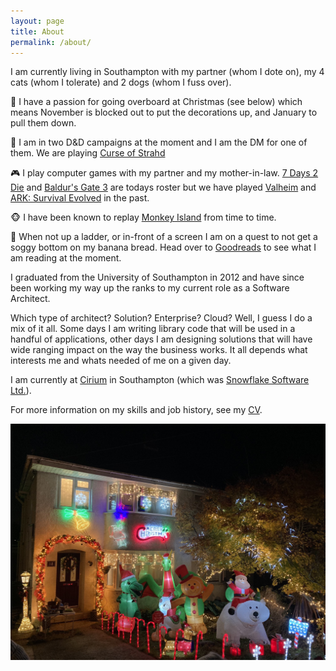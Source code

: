 ```yaml
---
layout: page
title: About
permalink: /about/
---
```


I am currently living in Southampton with my partner (whom I dote on), my 4 cats (whom I tolerate) and 2 dogs (whom I fuss over).

:christmas_tree: I have a passion for going overboard at Christmas (see below) which means November is blocked out to put the decorations up, and January to pull them down.

:vampire: I am in two D&D campaigns at the moment and I am the DM for one of them.
We are playing [Curse of Strahd](https://en.wikipedia.org/wiki/Curse_of_Strahd)

:video_game: I play computer games with my partner and my mother-in-law.
[7 Days 2 Die](https://en.wikipedia.org/wiki/7_Days_to_Die) and [Baldur's Gate 3](https://en.wikipedia.org/wiki/Baldur%27s_Gate_3) are todays roster but we have played [Valheim](https://en.wikipedia.org/wiki/Valheim) and [ARK: Survival Evolved](https://en.wikipedia.org/wiki/Ark:_Survival_Evolved) in the past.

:monkey_face: I have been known to replay [Monkey Island](https://en.wikipedia.org/wiki/Monkey_Island) from time to time.

:cake: When not up a ladder, or in-front of a screen I am on a quest to not get a soggy bottom on my banana bread.
Head over to [Goodreads](https://www.goodreads.com/user/show/163685297-phillip) to see what I am reading at the moment.

I graduated from the University of Southampton in 2012 and have since been working my way up the ranks to my current role as a Software Architect.

Which type of architect? Solution? Enterprise? Cloud? Well, I guess I do a mix of it all.
Some days I am writing library code that will be used in a handful of applications, other days I am designing solutions that will have wide ranging impact on the way the business works. It all depends what interests me and whats needed of me on a given day.

I am currently at [Cirium](https://cirium.com) in Southampton (which was [Snowflake Software Ltd.](https://www.cirium.com/thoughtcloud/snowflake-software-agrees-to-join-cirium/)).

For more information on my skills and job history, see my [CV](/cv/).

![My House December 1st](/assets/about-christmas.png)
